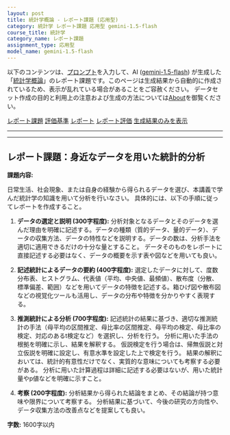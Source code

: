 ```yaml
---
layout: post
title: 統計学概論 - レポート課題 (応用型)
category: 統計学 レポート課題 応用型 gemini-1.5-flash
course_title: 統計学
category_name: レポート課題
assignment_type: 応用型
model_name: gemini-1.5-flash
---
```


以下のコンテンツは、[プロンプト](http://127.0.0.1:8000/generated/統計学/gemini-1.5-flash/prompt_レポート課題-応用型.md)を入力して、AI ([gemini-1.5-flash](contents/gemini-1.5-flash)) が生成した「[統計学概論](/contents/統計学/)」のレポート課題です。このページは生成結果から自動的に作成されているため、表示が乱れている場合があることをご容赦ください。
データセット作成の目的と利用上の注意および生成の方法については[About](/About)を御覧ください。

[レポート課題](../レポート課題-応用型)
[評価基準](../評価基準-応用型)
[レポート](../レポート-応用型)
[レポート評価](../レポート評価-応用型)
[生成結果のみを表示](http://127.0.0.1:8000/generated/統計学/gemini-1.5-flash/レポート課題-応用型.md)
  

***
***
  
## レポート課題：身近なデータを用いた統計的分析

**課題内容:**

日常生活、社会現象、または自身の経験から得られるデータを選び、本講義で学んだ統計学の知識を用いて分析を行いなさい。  具体的には、以下の手順に従ってレポートを作成すること。

1. **データの選定と説明 (300字程度):**  分析対象となるデータとそのデータを選んだ理由を明確に記述する。データの種類（質的データ、量的データ）、データの収集方法、データの特性などを説明する。データの数は、分析手法を適切に適用できるだけの十分な量とすること。  データそのものをレポートに直接記述する必要はなく、データの概要を示す表や図などを用いても良い。

2. **記述統計によるデータの要約 (400字程度):**  選定したデータに対して、度数分布表、ヒストグラム、代表値（平均、中央値、最頻値）、散布度（分散、標準偏差、範囲）などを用いてデータの特徴を記述する。箱ひげ図や散布図などの視覚化ツールも活用し、データの分布や特徴を分かりやすく表現する。

3. **推測統計による分析 (700字程度):**  記述統計の結果に基づき、適切な推測統計の手法（母平均の区間推定、母比率の区間推定、母平均の検定、母比率の検定、対応のあるt検定など）を選択し、分析を行う。  分析に用いた手法の根拠を明確に示し、結果を解釈する。  仮説検定を行う場合は、帰無仮説と対立仮説を明確に設定し、有意水準を設定した上で検定を行う。  結果の解釈においては、統計的有意性だけでなく、実質的な意味についても考察する必要がある。  分析に用いた計算過程は詳細に記述する必要はないが、用いた統計量やp値などを明確に示すこと。

4. **考察 (200字程度):**  分析結果から得られた結論をまとめ、その結論が持つ意味や限界について考察する。  分析結果に基づいて、今後の研究の方向性や、データ収集方法の改善点などを提案しても良い。


**字数:** 1600字以内
